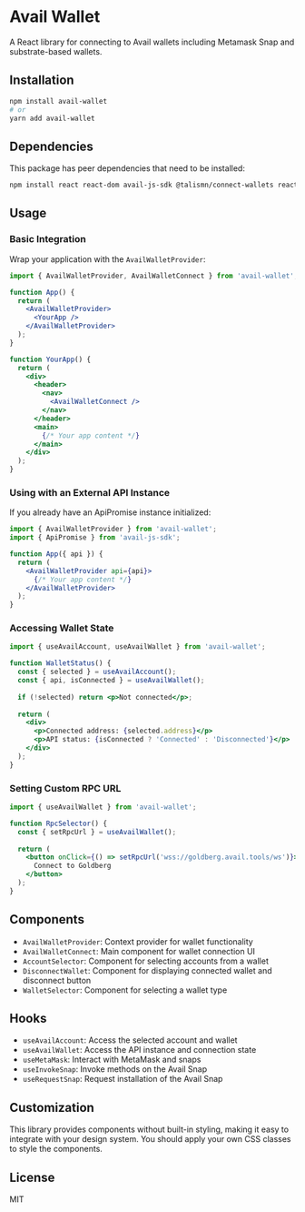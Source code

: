 # Avail Wallet

A React library for connecting to Avail wallets including Metamask Snap and substrate-based wallets.

## Installation

```bash
npm install avail-wallet
# or
yarn add avail-wallet
```

## Dependencies

This package has peer dependencies that need to be installed:

```bash
npm install react react-dom avail-js-sdk @talismn/connect-wallets react-cookie zustand
```

## Usage

### Basic Integration

Wrap your application with the `AvailWalletProvider`:

```jsx
import { AvailWalletProvider, AvailWalletConnect } from 'avail-wallet';

function App() {
  return (
    <AvailWalletProvider>
      <YourApp />
    </AvailWalletProvider>
  );
}

function YourApp() {
  return (
    <div>
      <header>
        <nav>
          <AvailWalletConnect />
        </nav>
      </header>
      <main>
        {/* Your app content */}
      </main>
    </div>
  );
}
```

### Using with an External API Instance

If you already have an ApiPromise instance initialized:

```jsx
import { AvailWalletProvider } from 'avail-wallet';
import { ApiPromise } from 'avail-js-sdk';

function App({ api }) {
  return (
    <AvailWalletProvider api={api}>
      {/* Your app content */}
    </AvailWalletProvider>
  );
}
```

### Accessing Wallet State

```jsx
import { useAvailAccount, useAvailWallet } from 'avail-wallet';

function WalletStatus() {
  const { selected } = useAvailAccount();
  const { api, isConnected } = useAvailWallet();
  
  if (!selected) return <p>Not connected</p>;
  
  return (
    <div>
      <p>Connected address: {selected.address}</p>
      <p>API status: {isConnected ? 'Connected' : 'Disconnected'}</p>
    </div>
  );
}
```

### Setting Custom RPC URL

```jsx
import { useAvailWallet } from 'avail-wallet';

function RpcSelector() {
  const { setRpcUrl } = useAvailWallet();
  
  return (
    <button onClick={() => setRpcUrl('wss://goldberg.avail.tools/ws')}>
      Connect to Goldberg
    </button>
  );
}
```

## Components

- `AvailWalletProvider`: Context provider for wallet functionality
- `AvailWalletConnect`: Main component for wallet connection UI
- `AccountSelector`: Component for selecting accounts from a wallet
- `DisconnectWallet`: Component for displaying connected wallet and disconnect button
- `WalletSelector`: Component for selecting a wallet type

## Hooks

- `useAvailAccount`: Access the selected account and wallet
- `useAvailWallet`: Access the API instance and connection state
- `useMetaMask`: Interact with MetaMask and snaps
- `useInvokeSnap`: Invoke methods on the Avail Snap
- `useRequestSnap`: Request installation of the Avail Snap

## Customization

This library provides components without built-in styling, making it easy to integrate with your design system. You should apply your own CSS classes to style the components.

## License

MIT